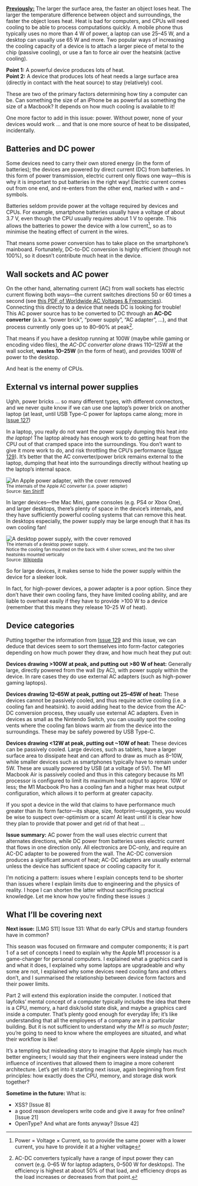 [**Previously:**](https://buttondown.email/laymansguide/archive/) The larger the surface area, the faster an object loses heat. The larger the temperature difference between object and surroundings, the faster the object loses heat. Heat is bad for computers, and CPUs will need cooling to be able to process computations quickly. A mobile phone thus typically uses no more than 4 W of power, a laptop can use 25–45 W, and a desktop can usually use 65 W and more. Two popular ways of increasing the cooling capacity of a device is to attach a larger piece of metal to the chip (passive cooling), or use a fan to force air over the heatsink (active cooling).

**Point 1:** A powerful device produces lots of heat.  
**Point 2:** A device that produces lots of heat needs a large surface area (directly in contact with the heat source) to stay (relatively) cool.

These are two of the primary factors determining how tiny a computer can be. Can something the size of an iPhone be as powerful as something the size of a Macbook? It depends on how much cooling is available to it!

One more factor to add in this issue: power. Without power, none of your devices would work ... and that is one more source of heat to be dissipated, incidentally.

## Batteries and DC power

Some devices need to carry their own stored energy (in the form of batteries); the devices are powered by direct current (DC) from batteries. In this form of power transmission, electric current only flows one way—this is why it is important to put batteries in the right way! Electric current comes out from one end, and re-enters from the other end, marked with + and – symbols.

Batteries seldom provide power at the voltage required by devices and CPUs. For example, smartphone batteries usually have a voltage of about 3.7 V, even though the CPU usually requires about 1 V to operate. This allows the batteries to power the device with a low current[^1], so as to minimise the heating effect of current in the wires.

[^1]: Power = Voltage × Current, so to provide the same power with a lower current, you have to provide it at a higher voltage

That means some power conversion has to take place on the smartphone’s mainboard. Fortunately, DC-to-DC conversion is highly efficient (though not 100%), so it doesn’t contribute much heat in the device.

## Wall sockets and AC power

On the other hand, alternating current (AC) from wall sockets has electric current flowing both ways—the current switches directions 50 or 60 times a second (see [this PDF of Worldwide AC Voltages & Frequencies](https://www.oaktreeproducts.com/img/product/description/List%20of%20Worldwide%20AC%20Voltages.pdf)). Connecting this directly to a device that needs DC is looking for trouble! This AC power source has to be converted to DC through an **AC-DC converter** (a.k.a. “power brick”, “power supply”, “AC adapter”, …), and that process currently only goes up to 80–90% at peak[^2].

[^2]: AC-DC converters typically have a range of input power they can convert (e.g. 0–65 W for laptop adapters, 0–500 W for desktops). The efficiency is highest at about 50% of that load, and efficiency drops as the load increases or decreases from that point.

That means if you have a desktop running at 100W (maybe while gaming or encoding video files), the *AC-DC converter alone* draws 110–125W at the wall socket, **wastes 10–25W** (in the form of heat), and provides 100W of power to the desktop.

And heat is the enemy of CPUs.

## External vs internal power supplies

Ughh, power bricks … so many different types, with different connectors, and we never quite know if we can use one laptop’s power brick on another laptop (at least, until USB Type-C power for laptops came along; more in [Issue 127]())

In a laptop, you really do not want the power supply dumping this heat *into the laptop*! The laptop already has enough work to do getting heat from the CPU out of that cramped space into the surroundings. You don’t want to give it more work to do, and risk throttling the CPU’s performance ([Issue 129]()). It’s better that the AC converter/power brick remains external to the laptop, dumping that heat into the surroundings directly without heating up the laptop’s internal space.

![An Apple power adapter, with the cover removed](https://raw.githubusercontent.com/ngjunsiang/laymansguide/release/season10/issue129/issue129_01.jpg)<br />
<small>The internals of the Apple AC converter (i.e. power adapter)<br />Source: [Ken Shiriff](http://www.righto.com/2015/11/macbook-charger-teardown-surprising.html)</small>

In larger devices—the Mac Mini, game consoles (e.g. PS4 or Xbox One), and larger desktops, there’s plenty of space in the device’s internals, and they have sufficiently powerful cooling systems that can remove this heat. In desktops especially, the power supply may be large enough that it has its own cooling fan!

![A desktop power supply, with the cover removed](https://raw.githubusercontent.com/ngjunsiang/laymansguide/release/season10/issue129/issue129_01.jpg)<br />
<small>The internals of a desktop power supply.<br />Notice the cooling fan mounted on the back with 4 silver screws, and the two silver heatsinks mounted vertically<br />Source: [Wikipedia](https://en.wikipedia.org/wiki/Power_supply_unit_(computer))</small>

So for large devices, it makes sense to hide the power supply within the device for a sleeker look.

In fact, for high-power devices, a power adapter is a poor option. Since they don’t have their own cooling fans, they have limited cooling ability, and are liable to overheat easily if they have to provide >100 W to a device (remember that this means they release 10–25 W of heat).

## Device categories

Putting together the information from [Issue 129]() and this issue, we can deduce that devices seem to sort themselves into form-factor categories depending on how much power they draw, and how much heat they put out:

**Devices drawing >100W at peak, and putting out >80 W of heat:** Generally large, directly powered from the wall (by AC), with power supply within the device. In rare cases they do use external AC adapters (such as high-power gaming laptops).

**Devices drawing 12–65W at peak, putting out 25–45W of heat:** These devices cannot be passively cooled, and thus require active cooling (i.e. a cooling fan and heatsink). to avoid adding heat to the device from the AC-DC conversion process, they usually use external AC adapters. Even in devices as small as the Nintendo Switch, you can usually spot the cooling vents where the cooling fan blows warm air from the device into the surroundings. These may be safely powered by USB Type-C.

**Devices drawing <12W at peak, putting out ~10W of heat:** These devices can be passively cooled. Large devices, such as tablets, have a larger surface area to dissipate heat and can afford to draw as much as 8–10W, while smaller devices such as smartphones typically have to remain under 5W. These are usually powered by USB (at a voltage of 5V). The M1 Macbook Air is passively cooled and thus in this category because its M1 processor is configured to limit its maximum heat output to approx. 10W or less; the M1 Macbook Pro has a cooling fan and a higher max heat output configuration, which allows it to perform at greater capacity.

If you spot a device in the wild that claims to have performance much greater than its form factor—its shape, size, footprint—suggests, you would be wise to suspect over-optimism or a scam! At least until it is clear how they plan to provide that power and get rid of that heat …

**Issue summary:** AC power from the wall uses electric current that alternates directions, while DC power from batteries uses electric current that flows in one direction only. All electronics are DC-only, and require an AC-DC adapter to be powered from the wall. The AC-DC conversion produces a significant amount of heat; AC-DC adapters are usually external unless the device has sufficient space or cooling capacity for it.

I’m noticing a pattern: issues where I explain concepts tend to be shorter than issues where I explain limits due to engineering and the physics of reality. I hope I can shorten the latter without sacrificing practical knowledge. Let me know how you’re finding these issues :)

## What I’ll be covering next

**Next issue:** [LMG S11] Issue 131: What do early CPUs and startup founders have in common?

This season was focused on firmware and computer components; it is part 1 of a set of concepts I need to explain why the Apple M1 processor is a game-changer for personal computers. I explained what a graphics card is and what it does, I explained why some laptops are upgradeable and why some are not, I explained why some devices need cooling fans and others don’t, and I summarised the relationship between device form factors and their power limits.

Part 2 will extend this exploration inside the computer. I noticed that layfolks’ mental concept of a computer typically includes the idea that there is a CPU, memory, a hard disk/solid state disk, and maybe a graphics card inside a computer. That’s plenty good enough for everyday life; it’s like understanding that all the employees of a company are in a particular building. But it is not sufficient to understand *why the M1 is so much faster*; you’re going to need to know where the employees are situated, and what their workflow is like!

It’s a tempting but misleading story to imagine that Apple simply has much better engineers; I would say that their engineers were instead under the influence of incentives that allowed them to imagine a more coherent architecture. Let’s get into it starting next issue, again beginning from first principles: how exactly does the CPU, memory, and storage disk work together?

**Sometime in the future:** What is:

- XSS? [Issue 8]
- a good reason developers write code and give it away for free online? [Issue 21]
- OpenType? And what are fonts anyway? [Issue 42]
